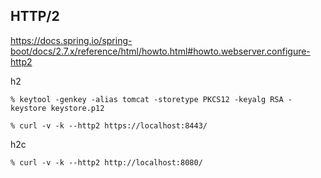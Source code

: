 
## HTTP/2
https://docs.spring.io/spring-boot/docs/2.7.x/reference/html/howto.html#howto.webserver.configure-http2  

h2
```
% keytool -genkey -alias tomcat -storetype PKCS12 -keyalg RSA -keystore keystore.p12
```
```
% curl -v -k --http2 https://localhost:8443/
```

h2c
```
% curl -v -k --http2 http://localhost:8080/
```
